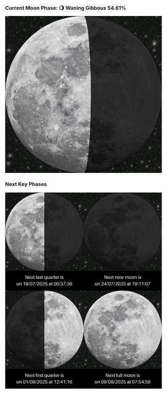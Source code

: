 ### Current Moon Phase: 🌖 Waning Gibbous 54.61%
![Moon Phase](moonphase.png)
### Next Key Phases
![Gallery](gallery.png)